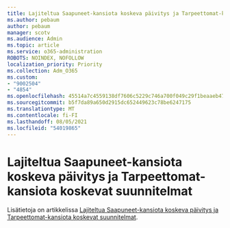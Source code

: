 ```yaml
---
title: Lajiteltua Saapuneet-kansiota koskeva päivitys ja Tarpeettomat-kansiota koskevat suunnitelmat
ms.author: pebaum
author: pebaum
manager: scotv
ms.audience: Admin
ms.topic: article
ms.service: o365-administration
ROBOTS: NOINDEX, NOFOLLOW
localization_priority: Priority
ms.collection: Adm_O365
ms.custom:
- "9002504"
- "4854"
ms.openlocfilehash: 45514a7c4559138df7606c5229c746a700f049c29f1beaaeb47a7e2e0dd0d2d6
ms.sourcegitcommit: b5f7da89a650d2915dc652449623c78be6247175
ms.translationtype: MT
ms.contentlocale: fi-FI
ms.lasthandoff: 08/05/2021
ms.locfileid: "54019865"
---
```

# <a name="update-on-focused-inbox-and-our-plans-for-clutter"></a>Lajiteltua Saapuneet-kansiota koskeva päivitys ja Tarpeettomat-kansiota koskevat suunnitelmat

Lisätietoja on artikkelissa [Lajiteltua Saapuneet-kansiota koskeva päivitys ja Tarpeettomat-kansiota koskevat suunnitelmat](https://techcommunity.microsoft.com/t5/outlook-blog/update-on-focused-inbox-and-our-plans-for-clutter/ba-p/136448).
